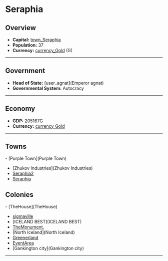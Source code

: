 # <!--NAME-->Seraphia<!--NAME-->

## Overview

- **Capital:** <!--CAPITAL_LINK-->[town_Seraphia](Seraphia)<!--CAPITAL_LINK-->
- **Population:** <!--POPULATION-->37<!--POPULATION-->
- **Currency:** <!--CURRENCY_LINK-->[currency_Gold](Gold)<!--CURRENCY_LINK--> (<!--CURRENCY_ABV-->G<!--CURRENCY_ABV-->)

---

## Government

- **Head of State:** <!--LEADER_TITLE_LINK-->[user_agnat](Emperor agnat)<!--LEADER_TITLE_LINK-->
- **Governmental System:** <!--GOVERNMENT-->Autocracy<!--GOVERNMENT-->

---

## Economy

- **GDP:** <!--GDP-->205167G<!--GDP-->
- **Currency:** <!--CURRENCY_LINK-->[currency_Gold](Gold)<!--CURRENCY_LINK-->

---

## Towns

<!--TOWNS-->- [Purple Town](Purple Town)
- [Zhukov Industries](Zhukov Industries)
- [Seraphia2](Seraphia2)
- [Seraphia](Seraphia)<!--TOWNS-->

## Colonies

<!--COLONIES-->- [TheHouse](TheHouse)
- [sigmaville](sigmaville)
- [ICELAND BEST](ICELAND BEST)
- [TheMonument.](TheMonument.)
- [North Iceland](North Iceland)
- [Greenerland](Greenerland)
- [EventArea](EventArea)
- [Gankington city](Gankington city)<!--COLONIES-->

---